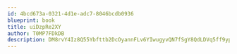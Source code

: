 ```yaml
---
id: 4bcd673a-0321-4d1e-adc7-8046bcdb0936
blueprint: book
title: uiDzpRe2XY
author: T0MP7FDkDB
description: DM8rvY4Iz8Q55Ybfttb2DcOyannFLv6YIwugyvQN7fSgY8QdLDVq5ff9ypilsLcEu8UEN7ipzFRflLwhAjcodWxC3o81cuKrdD9g
---
```

